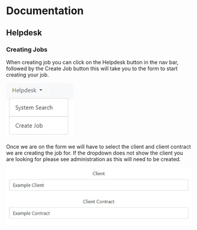 # Documentation


## Helpdesk

### Creating Jobs

When creating job you can click on the Helpdesk button in the nav bar, followed by the Create Job button this will take you to the form to start creating your job.

![Create Job button](img/create_job_button.jpg)

Once we are on the form we will have to select the client and client contract we are creating the job for. If the dropdown does not show the client you are looking for please see administration as this will need to be created.

![Client Entry](img/client_entry.jpg)